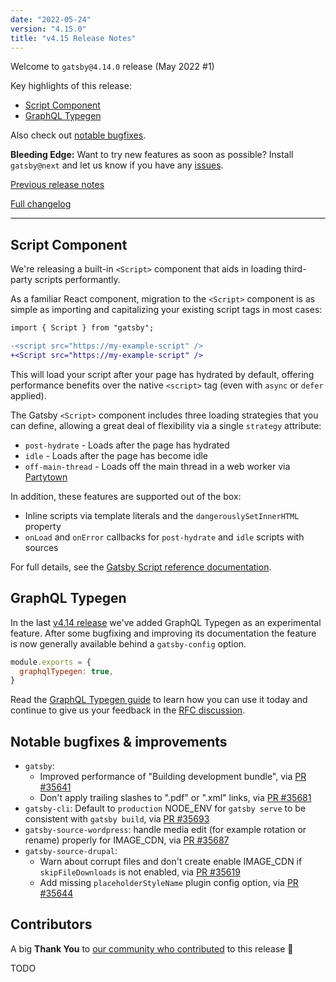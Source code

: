 ```yaml
---
date: "2022-05-24"
version: "4.15.0"
title: "v4.15 Release Notes"
---
```


Welcome to `gatsby@4.14.0` release (May 2022 #1)

Key highlights of this release:

- [Script Component](#script-component)
- [GraphQL Typegen](#graphql-typegen)

Also check out [notable bugfixes](#notable-bugfixes--improvements).

**Bleeding Edge:** Want to try new features as soon as possible? Install `gatsby@next` and let us know if you have any [issues](https://github.com/gatsbyjs/gatsby/issues).

[Previous release notes](/docs/reference/release-notes/v4.14)

[Full changelog][full-changelog]

---

## Script Component

We're releasing a built-in `<Script>` component that aids in loading third-party scripts performantly.

As a familiar React component, migration to the `<Script>` component is as simple as importing and capitalizing your existing script tags in most cases:

```diff
import { Script } from "gatsby";

-<script src="https://my-example-script" />
+<Script src="https://my-example-script" />
```

This will load your script after your page has hydrated by default, offering performance benefits over the native `<script>` tag (even with `async` or `defer` applied).

The Gatsby `<Script>` component includes three loading strategies that you can define, allowing a great deal of flexibility via a single `strategy` attribute:

- `post-hydrate` - Loads after the page has hydrated
- `idle` - Loads after the page has become idle
- `off-main-thread` - Loads off the main thread in a web worker via [Partytown](https://partytown.builder.io)

In addition, these features are supported out of the box:

- Inline scripts via template literals and the `dangerouslySetInnerHTML` property
- `onLoad` and `onError` callbacks for `post-hydrate` and `idle` scripts with sources

For full details, see the [Gatsby Script reference documentation](/docs/reference/built-in-components/gatsby-script/).

## GraphQL Typegen

In the last [v4.14 release](/docs/reference/release-notes/v4.14/#experimental-graphql-typegen) we've added GraphQL Typegen as an experimental feature. After some bugfixing and improving its documentation the feature is now generally available behind a `gatsby-config` option.

```js:title=gatsby-config.js
module.exports = {
  graphqlTypegen: true,
}
```

Read the [GraphQL Typegen guide](/docs/how-to/local-development/graphql-typegen) to learn how you can use it today and continue to give us your feedback in the [RFC discussion](https://github.com/gatsbyjs/gatsby/discussions/35420).

## Notable bugfixes & improvements

- `gatsby`:
  - Improved performance of "Building development bundle", via [PR #35641](https://github.com/gatsbyjs/gatsby/pull/35641)
  - Don't apply trailing slashes to ".pdf" or ".xml" links, via [PR #35681](https://github.com/gatsbyjs/gatsby/pull/35681)
- `gatsby-cli`: Default to `production` NODE_ENV for `gatsby serve` to be consistent with `gatsby build`, via [PR #35693](https://github.com/gatsbyjs/gatsby/pull/35693)
- `gatsby-source-wordpress`: handle media edit (for example rotation or rename) properly for IMAGE_CDN, via [PR #35687](https://github.com/gatsbyjs/gatsby/pull/35687)
- `gatsby-source-drupal`:
  - Warn about corrupt files and don't create enable IMAGE_CDN if `skipFileDownloads` is not enabled, via [PR #35619](https://github.com/gatsbyjs/gatsby/pull/35619)
  - Add missing `placeholderStyleName` plugin config option, via [PR #35644](https://github.com/gatsbyjs/gatsby/pull/35644)

## Contributors

A big **Thank You** to [our community who contributed][full-changelog] to this release 💜

TODO

[full-changelog]: https://github.com/gatsbyjs/gatsby/compare/gatsby@4.15.0-next.0...gatsby@4.15.0
